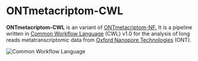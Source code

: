 # ONTmetacriptom-CWL

**ONTmetacriptom-CWL** is an variant of [ONTmetacriptom-NF.](https://github.com/eanbit-rt/ONTmetacriptom-NF) It is a pipeline written in [Common Workflow Language](https://www.commonwl.org) (CWL) v1.0 for the analysis of long reads metatranscriptomic data from [Oxford Nanopore Technologies](https://nanoporetech.com) (ONT).

![Common Workflow Language](https://cdn.rawgit.com/common-workflow-language/logo/0b98d341/CWL-Logo-nofonts.svg)

